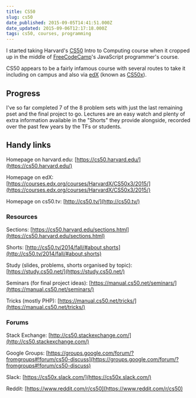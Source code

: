 ```yaml
---
title: CS50
slug: cs50
date_published: 2015-09-05T14:41:51.000Z
date_updated: 2015-09-06T12:17:18.000Z
tags: cs50, courses, programming
---
```


I started taking Harvard's [CS50](https://cs50.harvard.edu/) Intro to Computing course when it cropped up in the middle of [FreeCodeCamp](http://www.freecodecamp.com/)'s JavaScript programmer's course.

CS50 appears to be a fairly infamous course with several routes to take it including on campus and also via [edX](https://www.edx.org/) (known as [CS50x](https://www.edx.org/course/introduction-computer-science-harvardx-cs50x)).

## Progress

I've so far completed 7 of the 8 problem sets with just the last remaining pset and the final project to go. Lectures are an easy watch and plenty of extra information available in the "Shorts" they provide alongside, recorded over the past few years by the TFs or students.

## Handy links

Homepage on harvard.edu: [https://cs50.harvard.edu/](https://cs50.harvard.edu/)

Homepage on edX: [https://courses.edx.org/courses/HarvardX/CS50x3/2015/](https://courses.edx.org/courses/HarvardX/CS50x3/2015/)

Homepage on cs50.tv: [http://cs50.tv/](http://cs50.tv/)

### Resources

Sections: [https://cs50.harvard.edu/sections.html](https://cs50.harvard.edu/sections.html)

Shorts: [http://cs50.tv/2014/fall/#about,shorts](http://cs50.tv/2014/fall/#about,shorts)

Study (slides, problems, shorts organised by topic): [https://study.cs50.net/](https://study.cs50.net/)

Seminars (for final project ideas): [https://manual.cs50.net/seminars/](https://manual.cs50.net/seminars/)

Tricks (mostly PHP): [https://manual.cs50.net/tricks/](https://manual.cs50.net/tricks/)

### Forums

Stack Exchange: [http://cs50.stackexchange.com/](http://cs50.stackexchange.com/)

Google Groups: [https://groups.google.com/forum/?fromgroups#!forum/cs50-discuss](https://groups.google.com/forum/?fromgroups#!forum/cs50-discuss)

Slack: [https://cs50x.slack.com/](https://cs50x.slack.com/)

Reddit: [https://www.reddit.com/r/cs50](https://www.reddit.com/r/cs50)
